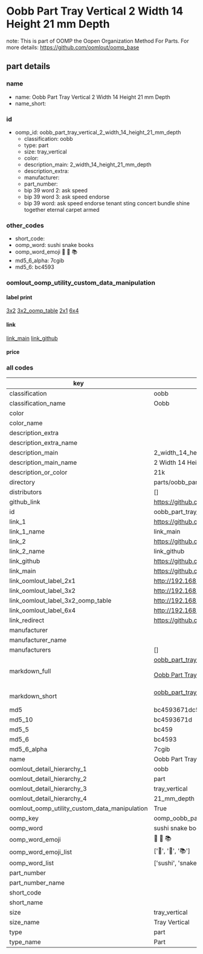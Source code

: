# Oobb Part Tray Vertical 2 Width 14 Height 21 mm Depth  

note: This is part of OOMP the Oopen Organization Method For Parts. For more details: https://github.com/oomlout/oomp_base

##  part details
  







### name
* name: Oobb Part Tray Vertical 2 Width 14 Height 21 mm Depth
* name_short: 
### id
* oomp_id: oobb_part_tray_vertical_2_width_14_height_21_mm_depth
  * classification: oobb
  * type: part
  * size: tray_vertical
  * color: 
  * description_main: 2_width_14_height_21_mm_depth
  * description_extra: 
  * manufacturer: 
  * part_number: 
  * bip 39 word 2: ask speed
  * bip 39 word 3: ask speed endorse
  * bip 39 word: ask speed endorse tenant sting concert bundle shine together eternal carpet armed

### other_codes
* short_code: 
* oomp_word: sushi snake books
* oomp_word_emoji :sushi: :snake: :books:
* md5_6_alpha: 7cgib
* md5_6: bc4593






### oomlout_oomp_utility_custom_data_manipulation
#### label print
[3x2](http://192.168.1.245:1112/?label=oomp%207cgib)
[3x2_oomp_table](http://192.168.1.108:1112/?label=oomp%207cgib)
[2x1](http://192.168.1.242:1112/?label=oomp%207cgib)
[6x4](http://192.168.1.55:1112/?label=oomp%207cgib)    

#### link

[link_main](https://github.com/oomlout/oomlout_oomp_version_1_messy/tree/main/parts/oobb_part_tray_vertical_2_width_14_height_21_mm_depth) [link_github](https://github.com/oomlout/oomlout_oomp_version_1_messy/tree/main/parts/oobb_part_tray_vertical_2_width_14_height_21_mm_depth)                             

#### price







### all codes 
| key | value |  
| --- | --- |  
| classification | oobb |  
| classification_name | Oobb |  
| color |  |  
| color_name |  |  
| description_extra |  |  
| description_extra_name |  |  
| description_main | 2_width_14_height_21_mm_depth |  
| description_main_name | 2 Width 14 Height 21 mm Depth |  
| description_or_color | 21k |  
| directory | parts/oobb_part_tray_vertical_2_width_14_height_21_mm_depth |  
| distributors | [] |  
| github_link | https://github.com/oomlout/oomlout_oomp_part_src/tree/main/parts/oobb_part_tray_vertical_2_width_14_height_21_mm_depth |  
| id | oobb_part_tray_vertical_2_width_14_height_21_mm_depth |  
| link_1 | https://github.com/oomlout/oomlout_oomp_version_1_messy/tree/main/parts/oobb_part_tray_vertical_2_width_14_height_21_mm_depth |  
| link_1_name | link_main |  
| link_2 | https://github.com/oomlout/oomlout_oomp_version_1_messy/tree/main/parts/oobb_part_tray_vertical_2_width_14_height_21_mm_depth |  
| link_2_name | link_github |  
| link_github | https://github.com/oomlout/oomlout_oomp_version_1_messy/tree/main/parts/oobb_part_tray_vertical_2_width_14_height_21_mm_depth |  
| link_main | https://github.com/oomlout/oomlout_oomp_version_1_messy/tree/main/parts/oobb_part_tray_vertical_2_width_14_height_21_mm_depth |  
| link_oomlout_label_2x1 | http://192.168.1.242:1112/?label=oomp%207cgib |  
| link_oomlout_label_3x2 | http://192.168.1.245:1112/?label=oomp%207cgib |  
| link_oomlout_label_3x2_oomp_table | http://192.168.1.108:1112/?label=oomp%207cgib |  
| link_oomlout_label_6x4 | http://192.168.1.55:1112/?label=oomp%207cgib |  
| link_redirect | https://github.com/oomlout/oomlout_oomp_version_1_messy/tree/main/parts/oobb_part_tray_vertical_2_width_14_height_21_mm_depth |  
| manufacturer |  |  
| manufacturer_name |  |  
| manufacturers | [] |  
| markdown_full | [oobb_part_tray_vertical_2_width_14_height_21_mm_depth](none)<br>[](none)<br>[Oobb Part Tray Vertical 2 Width 14 Height 21 Mm Depth](none)<br><br> |  
| markdown_short | [oobb_part_tray_vertical_2_width_14_height_21_mm_depth](none)<br><br> |  
| md5 | bc4593671dc5e3c8baeafdf093b4406a |  
| md5_10 | bc4593671d |  
| md5_5 | bc459 |  
| md5_6 | bc4593 |  
| md5_6_alpha | 7cgib |  
| name | Oobb Part Tray Vertical 2 Width 14 Height 21 mm Depth |  
| oomlout_detail_hierarchy_1 | oobb |  
| oomlout_detail_hierarchy_2 | part |  
| oomlout_detail_hierarchy_3 | tray_vertical |  
| oomlout_detail_hierarchy_4 | 21_mm_depth |  
| oomlout_oomp_utility_custom_data_manipulation | True |  
| oomp_key | oomp_oobb_part_tray_vertical_2_width_14_height_21_mm_depth |  
| oomp_word | sushi snake books |  
| oomp_word_emoji | :sushi: :snake: :books: |  
| oomp_word_emoji_list | [':sushi:', ':snake:', ':books:'] |  
| oomp_word_list | ['sushi', 'snake', 'books'] |  
| part_number |  |  
| part_number_name |  |  
| short_code |  |  
| short_name |  |  
| size | tray_vertical |  
| size_name | Tray Vertical |  
| type | part |  
| type_name | Part |  
